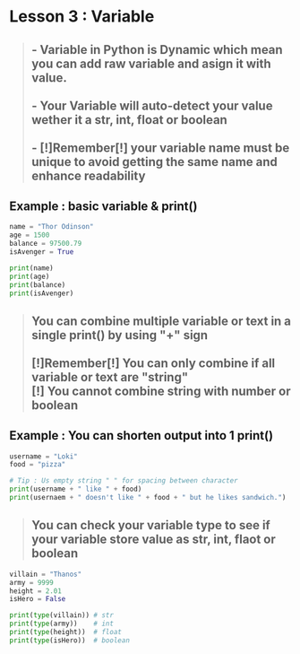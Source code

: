 # Lesson 3 : Variable

> ## - **Variable** in Python is Dynamic which mean you can add raw variable and asign it with value. <br><br> - Your **Variable** will auto-detect your value wether it a **str**, **int**, **float** or **boolean** <br><br> - **[!]Remember[!]** your variable name must be **unique** to avoid getting the same name and enhance readability

## Example : basic **variable** & **print()**

```python
name = "Thor Odinson"
age = 1500
balance = 97500.79
isAvenger = True

print(name)
print(age)
print(balance)
print(isAvenger)
```

> ## You can combine multiple variable or text in a single print() by using **"+"** sign <br><br> [!]Remember[!] You can only combine if all variable or text are **"string"** <br> [!] You cannot combine **string** with **number** or **boolean**

## Example : You can shorten output into 1 **print()**

```python
username = "Loki"
food = "pizza"

# Tip : Us empty string " " for spacing between character
print(username + " like " + food)
print(usernaem + " doesn't like " + food + " but he likes sandwich.")
```

> ## You can check your variable type to see if your variable store value as **str**, **int**, **flaot** or **boolean**

```python
villain = "Thanos"
army = 9999
height = 2.01
isHero = False

print(type(villain)) # str
print(type(army))    # int
print(type(height))  # float
print(type(isHero))  # boolean
```